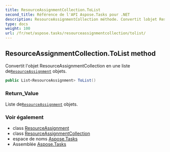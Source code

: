 ```yaml
---
title: ResourceAssignmentCollection.ToList
second_title: Référence de l'API Aspose.Tasks pour .NET
description: ResourceAssignmentCollection méthode. Convertit lobjet ResourceAssignmentCollection en une liste deResourceAssignment objets.
type: docs
weight: 100
url: /fr/net/aspose.tasks/resourceassignmentcollection/tolist/
---
```

## ResourceAssignmentCollection.ToList method

Convertit l'objet ResourceAssignmentCollection en une liste de[`ResourceAssignment`](../../resourceassignment/) objets.

```csharp
public List<ResourceAssignment> ToList()
```

### Return_Value

Liste de[`ResourceAssignment`](../../resourceassignment/) objets.

### Voir également

* class [ResourceAssignment](../../resourceassignment/)
* class [ResourceAssignmentCollection](../)
* espace de noms [Aspose.Tasks](../../resourceassignmentcollection/)
* Assemblée [Aspose.Tasks](../../../)


